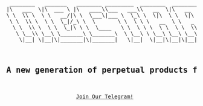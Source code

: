 <pre align="center">
 
 ________   _______   ________ _________  ________  ________     
|\   ___  \|\  ___ \ |\   ____\\___   ___\\   __  \|\   __  \    
\ \  \\ \  \ \   __/|\ \  \___\|___ \  \_\ \  \|\  \ \  \|\  \   
 \ \  \\ \  \ \  \_|/_\ \  \       \ \  \ \ \   __  \ \   _  _\  
  \ \  \\ \  \ \  \_|\ \ \  \____   \ \  \ \ \  \ \  \ \  \\  \ 
   \ \__\\ \__\ \_______\ \_______\  \ \__\ \ \__\ \__\ \__\\ _\ 
    \|__| \|__|\|_______|\|_______|   \|__|  \|__|\|__|\|__|\|__|

 <h2>A new generation of perpetual products for Defi users.</h2>
  
  <a href="https://t.me/nectar_official">Join Our Telegram!</a>
                                                                 
</pre>                                                               
